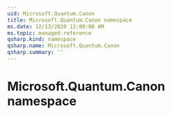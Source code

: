 ```yaml
---
uid: Microsoft.Quantum.Canon
title: Microsoft.Quantum.Canon namespace
ms.date: 12/13/2020 12:00:00 AM
ms.topic: managed-reference
qsharp.kind: namespace
qsharp.name: Microsoft.Quantum.Canon
qsharp.summary: ''
---
```


# Microsoft.Quantum.Canon namespace



